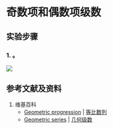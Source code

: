 # 奇数项和偶数项级数

## 实验步骤
### 1. 。
![](/images/数系/等比数列/奇数项和偶数项级数/1a1.jpg)

## 参考文献及资料

1. 维基百科
	- [Geometric progression](https://en.wikipedia.org/wiki/Geometric_progression) | [等比数列](https://zh.wikipedia.org/wiki/%E7%AD%89%E6%AF%94%E6%95%B0%E5%88%97) 
	- [Geometric series](https://en.wikipedia.org/wiki/Geometric_series) | [几何级数](https://zh.wikipedia.org/wiki/几何级数) 